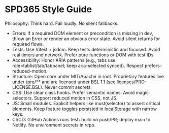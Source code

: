 # SPD365 Style Guide

Philosophy: Think hard. Fail loudly. No silent fallbacks.

- Errors: If a required DOM element or precondition is missing in dev, throw an Error or render an obvious error state. Avoid silent returns for required flows.
- Tests: Use Vitest + jsdom. Keep tests deterministic and focused. Avoid real timers and network. Prefer pure functions or DOM with test IDs.
- Accessibility: Honor ARIA patterns (e.g., tabs use role=tablist/tab/tabpanel; keep aria-selected synced). Respect prefers-reduced-motion.
- Structure: Open core under MIT/Apache in root. Proprietary features live under /pro/** and are licensed under BSL 1.1 (see licenses/PRO-LICENSE.BSL). Never commit secrets.
- CSS: Use clear class hooks. Prefer semantic names. Avoid magic selectors. Support reduced motion in CSS, not JS.
- JS: Small modules. Explicit helpers like must(selector) to assert critical elements. Keep feature toggles persisted in localStorage with narrow keys.
- CI/CD: GitHub Actions runs test+build on push/PR; deploy main to Netlify. No environment secrets in repo.

